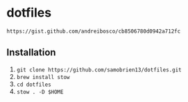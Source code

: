 # dotfiles

`https://gist.github.com/andreibosco/cb8506780d0942a712fc`

## Installation

1. `git clone https://github.com/samobrien13/dotfiles.git`
2. `brew install stow`
3. `cd dotfiles`
4. `stow . -D $HOME`
